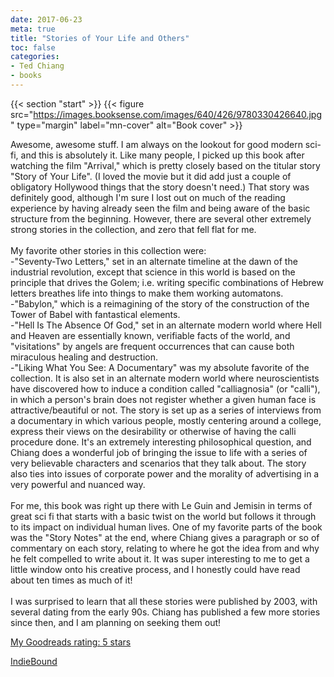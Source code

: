 ```yaml
---
date: 2017-06-23
meta: true
title: "Stories of Your Life and Others"
toc: false
categories:
- Ted Chiang
- books
---
```


{{< section "start" >}}
{{< figure src="https://images.booksense.com/images/640/426/9780330426640.jpg" type="margin" label="mn-cover" alt="Book cover" >}}

Awesome, awesome stuff. I am always on the lookout for good modern sci-fi, and this is absolutely it. Like many people, I picked up this book after watching the film "Arrival," which is pretty closely based on the titular story "Story of Your Life". (I loved the movie but it did add just a couple of obligatory Hollywood things that the story doesn't need.) That story was definitely good, although I'm sure I lost out on much of the reading experience by having already seen the film and being aware of the basic structure from the beginning. However, there are several other extremely strong stories in the collection, and zero that fell flat for me.<br /><br />My favorite other stories in this collection were:<br />-"Seventy-Two Letters," set in an alternate timeline at the dawn of the industrial revolution, except that science in this world is based on the principle that drives the Golem; i.e. writing specific combinations of Hebrew letters breathes life into things to make them working automatons.<br />-"Babylon," which is a reimagining of the story of the construction of the Tower of Babel with fantastical elements.<br />-"Hell Is The Absence Of God," set in an alternate modern world where Hell and Heaven are essentially known, verifiable facts of the world, and "visitations" by angels are frequent occurrences that can cause both miraculous healing and destruction.<br />-"Liking What You See: A Documentary" was my absolute favorite of the collection. It is also set in an alternate modern world where neuroscientists have discovered how to induce a condition called "calliagnosia" (or "calli"), in which a person's brain does not register whether a given human face is attractive/beautiful or not. The story is set up as a series of interviews from a documentary in which various people, mostly centering around a college, express their views on the desirability or otherwise of having the calli procedure done. It's an extremely interesting philosophical question, and Chiang does a wonderful job of bringing the issue to life with a series of very believable characters and scenarios that they talk about. The story also ties into issues of corporate power and the morality of advertising in a very powerful and nuanced way.<br /><br />For me, this book was right up there with Le Guin and Jemisin in terms of great sci fi that starts with a basic twist on the world but follows it through to its impact on individual human lives. One of my favorite parts of the book was the "Story Notes" at the end, where Chiang gives a paragraph or so of commentary on each story, relating to where he got the idea from and why he felt compelled to write about it. It was super interesting to me to get a little window onto his creative process, and I honestly could have read about ten times as much of it!<br /><br />I was surprised to learn that all these stories were published by 2003, with several dating from the early 90s. Chiang has published a few more stories since then, and I am planning on seeking them out!

[My Goodreads rating: 5 stars](https://www.goodreads.com/review/show/2026716655)  

[IndieBound](https://www.indiebound.org/book/9780330426640)
